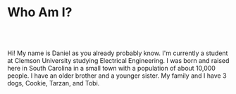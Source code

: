 <h1><strong>Who Am I?</strong></h1>
<br /><br />
<p>Hi! My name is Daniel as you already probably know. I'm currently a student at Clemson University studying
        Electrical Engineering. I was born and raised here in South Carolina in a small town with a population of about
        10,000 people. I have an older brother and a younger sister. My family and I have 3 dogs, Cookie, Tarzan, and
        Tobi.
</p>
